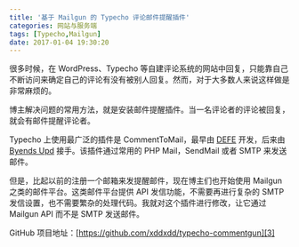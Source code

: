 ```yaml
---
title: '基于 Mailgun 的 Typecho 评论邮件提醒插件'
categories: 网站与服务端
tags: [Typecho,Mailgun]
date: 2017-01-04 19:30:20
---
```

很多时候，在 WordPress、Typecho 等自建评论系统的网站中回复，只能靠自己不断访问来确定自己的评论有没有被别人回复。然而，对于大多数人来说这样做是非常麻烦的。

博主解决问题的常用方法，就是安装邮件提醒插件。当一名评论者的评论被回复，就会有邮件提醒评论者。

Typecho 上使用最广泛的插件是 CommentToMail，最早由 [DEFE][1] 开发，后来由 [Byends Upd][2] 接手。该插件通过常用的 PHP Mail，SendMail 或者 SMTP 来发送邮件。

但是，比起以前的注册一个邮箱来发提醒邮件，现在博主们也开始使用 Mailgun 之类的邮件平台。这类邮件平台提供 API 发信功能，不需要再进行复杂的 SMTP 发信设置，也不需要繁杂的处理代码。我就对这个插件进行修改，让它通过 Mailgun API 而不是 SMTP 发送邮件。

GitHub 项目地址：[https://github.com/xddxdd/typecho-commentgun][3]

  [1]: http://defe.me/
  [2]: http://www.byends.com/
  [3]: https://github.com/xddxdd/typecho-commentgun

